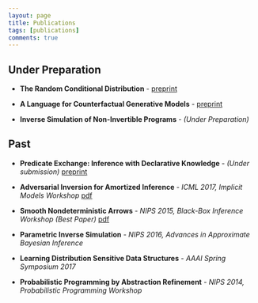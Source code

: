 ```yaml
---
layout: page
title: Publications
tags: [publications]
comments: true
---
```


## Under Preparation


- __The Random Conditional Distribution__ - [preprint](http://www.zenna.org/publications/rcd.pdf) 

- __A Language for Counterfactual Generative Models__ - [preprint](http://www.zenna.org/publications/causal.pdf) 

- __Inverse Simulation of Non-Invertible Programs__ - *(Under Preparation)*

<!-- - __Algebraic Structure Learning__ - *ICLR 2018 (Under Preparation)* -->


## Past
- __Predicate Exchange: Inference with Declarative Knowledge__ - *(Under submission)* [preprint](http://www.zenna.org/publications/icmlsoft.pdf)

- __Adversarial Inversion for Amortized Inference__ - *ICML 2017, Implicit Models Workshop* [pdf](https://www.dropbox.com/s/nomcb3vhikihkw3/zennaadversarial.pdf?dl=0)

- __Smooth Nondeterministic Arrows__ - *NIPS 2015, Black-Box Inference Workshop (Best Paper)* [pdf](http://www.blackboxworkshop.org/pdf/nips2015blackbox_zenna.pdf)

- __Parametric Inverse Simulation__ - *NIPS 2016, Advances in Approximate Bayesian Inference*

- __Learning Distribution Sensitive Data Structures__ - *AAAI Spring Symposium 2017*

- __Probabilistic Programming by Abstraction Refinement__ - *NIPS 2014, Probabilistic Programming Workshop*
